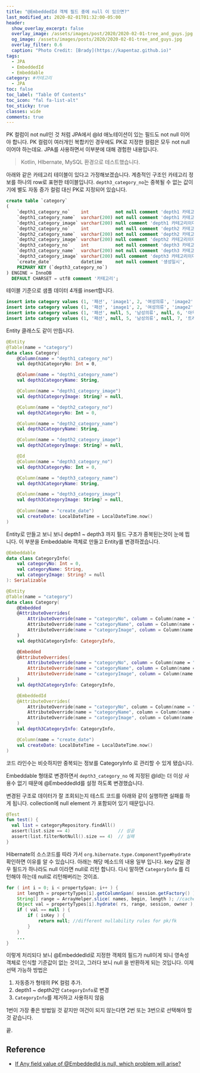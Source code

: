 ```yaml
---
title: "@EmbeddedId 객체 필드 중에 null 이 있으면?"
last_modified_at: 2020-02-01T01:32:00-05:00
header:
  show_overlay_excerpt: false
  overlay_image: /assets/images/post/2020/2020-02-01-tree_and_guys.jpg
  og_image: /assets/images/posts/2020/2020-02-01-tree_and_guys.jpg
  overlay_filter: 0.6
  caption: "Photo Credit: [Brady](https://kapentaz.github.io)"
tags:
  - JPA
  - EmbeddedId
  - Embeddable
category: #카테고리
  - JPA
toc: false
toc_label: "Table Of Contents"
toc_icon: "fal fa-list-alt"
toc_sticky: true
classes: wide
comments: true
---
```



PK 컬럼이 not null인 것 처럼 JPA에서 @Id 애노테이션이 있는 필드도 not null 이어야 합니다. PK 컬럼이 여러개인 복합키인 경우에도 PK로 지정한 컬럼은 모두 not null 이어야 하는데요. JPA를 사용하면서 이부분에 대해 경험한 내용입니다.

> Kotlin, HIbernate, MySQL 환경으로 테스트했습니다.

아래와 같은 카테고리 테이블이 있다고 가정해보겠습니다. 계층적인 구조인 카테고리 정보를 하나의 row로 표현한 테이블입니다. `depth3_category_no`는 중복될 수 없는 값이기에 별도 자동 증가 컬럼 대신 PK로 지정되어 있습니다.

```sql
create table `category`
(
    `depth1_category_no`    int          not null comment 'depth1 카테고리번호',
    `depth1_category_name`  varchar(200) not null comment 'depth1 카테고리이름',
    `depth1_category_image` varchar(200) null comment 'depth1 카테고리이미지',
    `depth2_category_no`    int          not null comment 'depth2 카테고리번호',
    `depth2_category_name`  varchar(200) not null comment 'depth2 카테고리이름',
    `depth2_category_image` varchar(200) null comment 'depth2 카테고리이미지',
    `depth3_category_no`    int          not null comment 'depth3 카테고리번호',
    `depth3_category_name`  varchar(200) not null comment 'depth3 카테고리이름',
    `depth3_category_image` varchar(200) null comment 'depth3 카테고리이미지',
    `create_date`           datetime     not null comment '생성일시',
    PRIMARY KEY (`depth3_category_no`)
) ENGINE = InnoDB
  DEFAULT CHARSET = utf8 comment '카테고리';
```
테이블 기준으로 샘플 데이터 4개를 insert합니다.
```sql
insert into category values (1, '패션', 'image1', 2, '여성의류', 'image2', 3, '바지', 'image3', now());
insert into category values (1, '패션', 'image1', 2, '여성의류', 'image2', 4, '티셔츠', 'image4', now());
insert into category values (1, '패션', null, 5, '남성의류', null, 6, '아우터', null, now());
insert into category values (1, '패션', null, 5, '남성의류', null, 7, '트레이닝복', null, now());
``` 
Entity 클래스도 같이 만듭니다.

```kotlin
@Entity
@Table(name = "category")
data class Category(
    @Column(name = "depth1_category_no")
    val depth1CategoryNo: Int = 0,

    @Column(name = "depth1_category_name")
    val depth1CategoryName: String,

    @Column(name = "depth1_category_image")
    val depth1CategoryImage: String? = null,

    @Column(name = "depth2_category_no")
    val depth2CategoryNo: Int = 0,

    @Column(name = "depth2_category_name")
    val depth2CategoryName: String,

    @Column(name = "depth2_category_image")
    val depth2CategoryImage: String? = null,

    @Id
    @Column(name = "depth3_category_no")
    val depth3CategoryNo: Int = 0,

    @Column(name = "depth3_category_name")
    val depth3CategoryName: String,

    @Column(name = "depth3_category_image")
    val depth3CategoryImage: String? = null,
    
    @Column(name = "create_date")
    val createDate: LocalDateTime = LocalDateTime.now()
)
 ```
Entity로 만들고 보니 보니 depth1 ~ depth3 까지 필드 구조가 중복된는것이 눈에 띕니다.  이 부분을 Embeddable 객체로 만들고 Entity를 변경하겠습니다.
```kotlin
@Embeddable
data class CategoryInfo(
    val categoryNo: Int = 0,
    val categoryName: String,
    val categoryImage: String? = null
): Serializable
```
```kotlin
@Entity
@Table(name = "category")
data class Category(
    @Embedded
    @AttributeOverrides(
        AttributeOverride(name = "categoryNo", column = Column(name = "depth1_category_no")),
        AttributeOverride(name = "categoryName", column = Column(name = "depth1_category_name")),
        AttributeOverride(name = "categoryImage", column = Column(name = "depth1_category_image"))
    )
    val depth1CategoryInfo: CategoryInfo,

    @Embedded
    @AttributeOverrides(
        AttributeOverride(name = "categoryNo", column = Column(name = "depth2_category_no")),
        AttributeOverride(name = "categoryName", column = Column(name = "depth2_category_name")),
        AttributeOverride(name = "categoryImage", column = Column(name = "depth2_category_image"))
    )
    val depth2CategoryInfo: CategoryInfo,

    @EmbeddedId
    @AttributeOverrides(
        AttributeOverride(name = "categoryNo", column = Column(name = "depth3_category_no")),
        AttributeOverride(name = "categoryName", column = Column(name = "depth3_category_name")),
        AttributeOverride(name = "categoryImage", column = Column(name = "depth3_category_image"))
    )
    val depth3CategoryInfo: CategoryInfo,

    @Column(name = "create_date")
    val createDate: LocalDateTime = LocalDateTime.now()
)
```
코드 라인수는 비슷하지만 중복되는 정보를 CategoryInfo 로 관리할 수 있게 됐습니다.

Embeddable 형태로 변경하면서 `depth3_category_no` 에 지정된 @Id는 더 이상 사용수 없기 때문에 @EmbeddedId를 설정 하도록 변경했습니다. 

변경된 구조로 데이터가 잘 조회되는지 테스트 코드를 아래와 같이 실행하면 실패를 하게 됩니다. collection에 null element 가 포함되어 있기 때문입니다.

```kotlin
@Test  
fun test() {  
  val list = categoryRepository.findAll()  
  assert(list.size == 4)                  // 성공  
  assert(list.filterNotNull().size == 4)  // 실패  
}
```

Hibernate의 소스코드를 따라 가서 `org.hibernate.type.ComponentType#hydrate` 확인하면 이유를 알 수 있습니다. 아래는 해당 메소드의 내용 일부 입니다. key 값일 경우 필드가 하나라도 null 이라면 null로 리턴 합니다. 다시 말하면 `CategoryInfo` 를 리턴해야 하는데 null로 리턴해버리는 것이죠.

```java
for ( int i = 0; i < propertySpan; i++ ) {
	int length = propertyTypes[i].getColumnSpan( session.getFactory() );
	String[] range = ArrayHelper.slice( names, begin, length ); //cache this
	Object val = propertyTypes[i].hydrate( rs, range, session, owner );
	if ( val == null ) {
		if ( isKey ) {
			return null; //different nullability rules for pk/fk
		}
	}
	...
}
```
이렇게 처리되다 보니 @EmbeddedId로 지정한 객체의 필드가 null이게 되니 영속성 객체로 인식할 기준값이 없는 것이고, 그러다 보니 null 을 반환하게 되는 것입니다. 
이제 선택 가능하 방법은
1. 자동증가 형태의 PK 컬럼 추가.
2. depth1 ~ depth2만 `CategoryInfo`로 변경
3. `CategoryInfo`를 제거하고 사용하지 않음

1번이 가장 좋은 방법일 것 같지만 여건이 되지 않는다면 2번 또는 3번으로 선택해야 할 것 같습니다.

끝.

## Reference
- [If Any field value of @EmbeddedId is null, which problem will arise?](https://stackoverflow.com/questions/52110754/if-any-field-value-of-embeddedid-is-null-which-problem-will-arise)